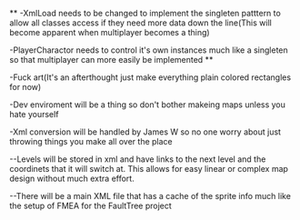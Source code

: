 **
-XmlLoad needs to be changed to implement the singleten patttern to allow all classes access if they need more data down the line(This will become apparent when multiplayer becomes a thing)

-PlayerCharactor needs to control it's own instances much like a singleten so that multiplayer can more easily be implemented
**

-Fuck art(It's an afterthought just make everything plain colored rectangles for now)

-Dev enviroment will be a thing so don't bother makeing maps unless you hate yourself

-Xml conversion will be handled by James W so no one worry about just throwing things you make all over the place

--Levels will be stored in xml and have links to the next level and the coordinets that it will switch at. This allows for easy linear or complex map design without much extra effort.

--There will be a main XML file that has a cache of the sprite info much like the setup of FMEA for the FaultTree project